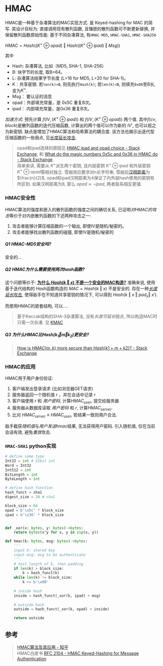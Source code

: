 # HMAC

HMAC是一种基于杂凑算法的MAC实现方式. 是 Keyed-hashing for MAC 的简写. 其设计目标为: 直接调用现有散列函数, 且镶嵌的散列函数可不断更新替换, 并保留散列函数原始性能. 基于不同杂凑算法, 有`HMAC-MD5`, `HMAC-SHA1`, `HMAC-SHA256`

$HMAC=Hash((K^{+}\oplus opad)\ \Vert\ Hash((K^{+}\oplus ipad)\ \Vert\ Msg))$

其中 
- Hash: 杂凑算法, 比如（MD5, SHA-1, SHA-256） 
- B: 块字节的长度, 取B=64。 
- L: 杂凑算法结果字节长度 (L=16 for MD5, L=20 for SHA-1)。 
- K：共享密钥. 若`len(k)>B`, 则先执行`Hash(k)`; 若`len(k)<B`, 则填充`0x00`至B长, 变为$K^{+}$.
- Msg： 要认证的消息 
- opad：外部填充常量，是 0x5C 重复B次。  
- ipad： 内部填充常量，是0x36 重复B次。

*加速方式*: 预先计算 $f(IV, (K^{+}\oplus ipad))$ 和 $f(IV, (K^{+}\oplus opad))$ 两个值. 其中$f(cv, block)$是散列函数的迭代压缩函数, 计算出的两个值可以作为新的 $IV'$, 也可以视之为新密钥. 缺点是增加了HMAC算法和哈希算法的耦合度. 该方法也揭示出迭代型压缩函数的一些弱点, 见[长度延长攻击](长度延长攻击.md).

> opad和ipad选择的原因见 [HMAC ipad and opad choice - Stack Exchange](https://crypto.stackexchange.com/questions/20695/hmac-ipad-and-opad-choice), 和 [What do the magic numbers 0x5c and 0x36 in HMAC do - Stack Exchange](https://crypto.stackexchange.com/questions/3005/what-do-the-magic-numbers-0x5c-and-0x36-in-the-opad-ipad-calc-in-hmac-do?rq=1).   
> 简单来讲, 需要从 $K^{+}$派生两个密钥, 且内层密钥 $K^{+}\oplus ipad$ 和外层密钥 $K^{+}\oplus opad$需相对独立. 雪崩效应要求对n长字符串, 雪崩后[汉明距离](../../../离散数学/汉明距离-需修改.md)为 $\frac{n}{2}$, opad和ipad汉明距离为4保证了内外层hash使用的密钥有所区别. 如果汉明距离为8, 那么 $opad\approx \neg ipad$, 两者联系相反更强.

### HMAC安全性

HMAC算法的强度和嵌入的散列函数的强度之间的确切关系, 已证明*对HMAC的攻击*等价于对内嵌散列函数的下述两种攻击之一:  
1. 攻击者能够计算压缩函数的一个输出, 即使IV是随机/秘密的。
2. 攻击者能够找出散列函数的碰撞, 即使IV是随机/秘密的

##### Q1 HMAC-MD5安全吗?

安全的...

##### Q2 HMAC为什么需要使用两次hash函数?

这个问题等价于: **[为什么 $Hash(k\ \Vert\ x)$ 不是一个安全的MAC构造?](https://crypto.stackexchange.com/questions/1070/why-is-hk-mathbin-vert-x-not-a-secure-mac-construction)** 准确来说, 使用基于迭代结构的 $Hash$函数构造的 $MAC=Hash(k\ \Vert\ x)$ 不是安全的. 存在一种[*长度延长*攻击](长度延长攻击.md), 使得敌手在不知道共享密钥的情况下, 可以得到 $Hash(k\ \Vert\ x\ \Vert\ pad_{x}\Vert\ x')$.

而使用HMAC的嵌套结构, 可以....

> 基于Keccak结构的SHA-3杂凑算法, 没有*长度可延长*弱点, 所以构造MAC时只需一次杂凑. 见 [KMAC](KMAC.md)

##### Q3 为什么HMAC比$Hash(k_{1}\Vert m\Vert k_{2})$更安全?

> [How is $HMAC(m,k)$ more secure than $Hash(k1+m+k2)$? - Stack Exchange](https://crypto.stackexchange.com/questions/15131/how-is-hmacmessage-key-more-secure-than-hashkey1messagekey2?noredirect=1&lq=1)

### HMAC的应用

HMAC用于用户身份验证:

1. 客户端发出登录请求 (比如浏览器GET请求) 
2. 服务器返回一个随机值 $r$ ，并在会话中记录 $r$ 
3. 客户端使用 $r$ 和 *用户密码*, 计算$HMAC_{user}$, 提交给服务器
4. 服务器从数据库读取 *用户密码* 和 $r$, 计算$HMAC_{server}$. 
5. 比对 $HMAC_{server}\equiv HMAC_{user}$, 若结果一致则用户合法.

敌手截获*随机值*与*用户发送hmac*结果, 无法获得用户密码. 引入随机值, 仅在当前会话有效, 避免*重放*攻击.

### `HMAC-SHA1` python实现

```python
# define some type
Int32 = int # 32bit int
Word = Int32
Int512 = int
BitLength = int
ByteLength = int

# define hash function
hash_funct = sha1
digest_size = 20 # sha1

block_size = 64
opad = b'\x5c' * block_size 
ipad = b'\x36' * block_size 


def _xor(x: bytes, y: bytes)->bytes:
    return bytes(x^y for x, y in zip(x, y))

def hmac(k: bytes, msg: bytes)->bytes:
    '''
    input k: shared key
    input msg: msg to be authenticate
    '''
    # test length of k, then padding
    if len(k) > block_size:
        k = hash_funct(k)
    while len(k) != block_size:
        k += b'\x00'
    
    # inside hash
    inside = hash_funct(_xor(k, ipad) + msg)
    
    # outside hash
    outside = hash_funct(_xor(k, opad) + inside)

    return outside
```

## 参考

> [HMAC算法及其应用 - 知乎](https://zhuanlan.zhihu.com/p/136590049)  
> HMAC白皮书 [RFC 2104 - HMAC Keyed-Hashing for Message Authentication](https://datatracker.ietf.org/doc/html/rfc2104)   
